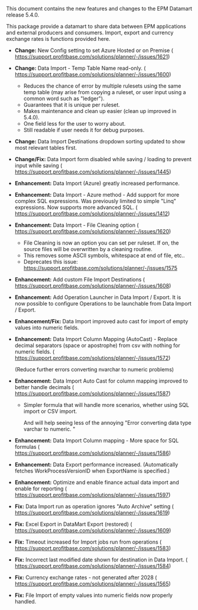 This document contains the new features and changes to the EPM Datamart release 5.4.0.

This package provide a datamart to share data between EPM applications and external producers and consumers. Import, export and currency exchange rates is functions provided here.

* **Change:** New Config setting to set Azure Hosted or on Premise ( https://support.profitbase.com/solutions/planner/-/issues/1621)
* **Change:** Data Import - Temp Table Name read-only. ( https://support.profitbase.com/solutions/planner/-/issues/1600)
  * Reduces the chance of error by multiple rulesets using the same temp table (may arise from copying a ruleset, or user input using a common word such as "ledger").
  * Guarantees that it is unique per ruleset.
  * Makes maintenance and clean up easier (clean up improved in 5.4.0).
  * One field less for the user to worry about.
  * Still readable if user needs it for debug purposes.
* **Change:** Data Import Destinations dropdown sorting updated to show most relevant tables first.
* **Change/Fix:** Data Import form disabled while saving / loading to prevent input while saving ( https://support.profitbase.com/solutions/planner/-/issues/1445)
* **Enhancement:** Data Import (Azure) greatly increased performance.
* **Enhancement:** Data Import - Azure method - Add support for more complex SQL expressions. Was previously limited to simple "Linq" expressions. Now supports more advanced SQL. ( https://support.profitbase.com/solutions/planner/-/issues/1412)
* **Enhancement:** Data Import - File Cleaning option ( https://support.profitbase.com/solutions/planner/-/issues/1620)
  * File Cleaning is now an option you can set per ruleset. If on, the source files will be overwritten by a cleaning routine.
  * This removes some ASCII symbols, whitespace at end of file, etc..
  * Deprecates this issue: https://support.profitbase.com/solutions/planner/-/issues/1575
* **Enhancement:** Add custom File Import Destinations ( https://support.profitbase.com/solutions/planner/-/issues/1608)
* **Enhancement:** Add Operation Launcher in Data Import / Export. It is now possible to configure Operations to be launchable from Data Import / Export.
* **Enhancement/Fix:** Data Import improved auto cast for import of empty values into numeric fields.
* **Enhancement:** Data Import Column Mapping (AutoCast) - Replace decimal separators (space or apostrophe) from csv with nothing for numeric fields. ( https://support.profitbase.com/solutions/planner/-/issues/1572)

  (Reduce further errors converting nvarchar to numeric problems)
* **Enhancement:** Data Import Auto Cast for column mapping improved to better handle decimals ( https://support.profitbase.com/solutions/planner/-/issues/1587)
  * Simpler formula that will handle more scenarios, whether using SQL import or CSV import.

    And will help seeing less of the annoying "Error converting data type varchar to numeric. "
* **Enhancement:** Data Import Column mapping - More space for SQL formulas ( https://support.profitbase.com/solutions/planner/-/issues/1586)
* **Enhancement:** Data Export performance increased. (Automatically fetches WorkProcessVersionID when ExportName is specified.)
* **Enhancement:** Optimize and enable finance actual data import and enable for reporting ( https://support.profitbase.com/solutions/planner/-/issues/1597)
* **Fix:** Data Import run as operation ignores "Auto Archive" setting ( https://support.profitbase.com/solutions/planner/-/issues/1619)
* **Fix:** Excel Export in DataMart Export (restored) ( https://support.profitbase.com/solutions/planner/-/issues/1609)
* **Fix:** Timeout increased for Import jobs run from operations ( https://support.profitbase.com/solutions/planner/-/issues/1583)
* **Fix:** Incorrect last modified date shown for destination in Data Import. ( https://support.profitbase.com/solutions/planner/-/issues/1584)
* **Fix:** Currency exchange rates - not generated after 2028 ( https://support.profitbase.com/solutions/planner/-/issues/1565)
* **Fix:** File Import of empty values into numeric fields now properly handled.
